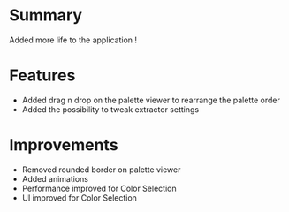 # Summary

Added more life to the application !

# Features

- Added drag n drop on the palette viewer to rearrange the palette order
- Added the possibility to tweak extractor settings

# Improvements

- Removed rounded border on palette viewer
- Added animations
- Performance improved for Color Selection
- UI improved for Color Selection

